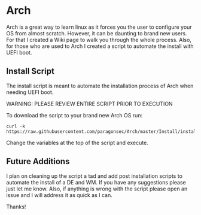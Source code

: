 # Arch
Arch is a great way to learn linux as it forces you the user to configure your OS from almost scratch. However, it can be daunting to brand new users. For that I created a Wiki page to walk you through the whole process. Also, for those who are used to Arch I created a script to automate the install with UEFI boot. 

## Install Script
The install script is meant to automate the installation process of Arch when needing UEFI boot.

WARNING: PLEASE REVIEW ENTIRE SCRIPT PRIOR TO EXECUTION

To download the script to your brand new Arch OS run:

```
curl -k https://raw.githubusercontent.com/paragonsec/Arch/master/Install/install.sh
```
Change the variables at the top of the script and execute.

## Future Additions
I plan on cleaning up the script a tad and add post installation scripts to automate the install of a DE and WM. If you have any suggestions please just let me know. Also, if anything is wrong with the script please open an issue and I will address it as quick as I can.

Thanks!
